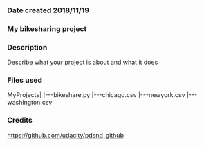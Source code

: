 ### Date created 2018/11/19


### My bikesharing project


### Description
Describe what your project is about and what it does

### Files used
MyProjects|
          |---bikeshare.py
          |---chicago.csv
          |---newyork.csv
          |---washington.csv
### Credits
https://github.com/udacity/pdsnd_github
